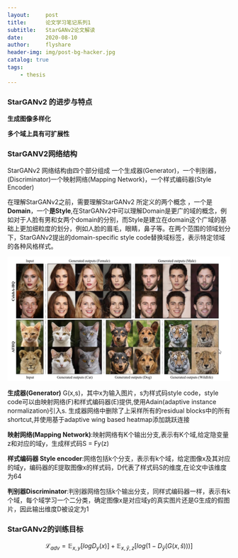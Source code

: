 ```yaml
---
layout:     post
title:      论文学习笔记系列1
subtitle:   StarGANv2论文解读
date:       2020-08-10
author:     flyshare
header-img: img/post-bg-hacker.jpg
catalog: true
tags:
    - thesis
---
```

### StarGANv2 的进步与特点

**生成图像多样化**

**多个域上具有可扩展性**

### StarGANV2网络结构

 StarGANv2 网络结构由四个部分组成  一个生成器(Generator)，一个判别器，(Discriminator)一个映射网络(Mapping Network)，一个样式编码器(Style Encoder)
 
 
   
   在理解StarGANv2之前，需要理解StarGANv2 所定义的两个概念 ，一个是**Domain**，一个**是Style**,在StarGANv2中可以理解Domain是更广的域的概念，例如对于人脸有男和女两个domain的分别，而Style是建立在domain这个广域的基础上更加细粒度的划分，例如人脸的眉毛，眼睛，鼻子等。在两个范围的领域划分下，StarGANv2提出的domain-specific style code替换域标签，表示特定领域的各种风格样式。
   <p align="center">
    <img src="/img/starganv2-1.jpg">
</p>
   
   
**生成器(Generator)** G(x,s)，其中x为输入图片，s为样式码style code，style code可以由映射网络(F)和样式编码器(E)提供,使用Adain(adaptive instance normalization)引入s. 生成器网络中删除了上采样所有的residual blocks中的所有shortcut,并使用基于adaptive wing based heatmap添加跳跃连接

**映射网络(Mapping Network)**:映射网络有K个输出分支,表示有K个域,给定隐变量z和对应的域y，生成样式码S = Fy(z)

**样式编码器 Style encoder**:网络包括k个分支，表示有k个域，给定图像x及其对应的域y，编码器的E提取图像x的样式码，D代表了样式码S的维度,在论文中该维度为64

**判别器Discriminator**:判别器网络包括k个输出分支，同样式编码器一样，表示有k个域，每个域学习一个二分类，确定图像x是对应域y的真实图片还是G生成的假图片，因此输出维度D被设定为1

### StarGANv2的训练目标

$$
\mathcal L_{adv} = \mathbb E_{x,y}[logD_y(x)] + \mathbb E_{x, \hat y, z}[log(1-D_{\hat y}(G(x, \hat s)))]
$$